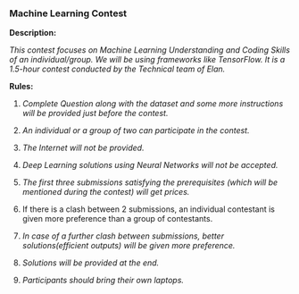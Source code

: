 ### Machine Learning Contest

**Description:**

  *This contest focuses on Machine Learning Understanding and Coding Skills of an individual/group. We will be using frameworks like TensorFlow. It is a 1.5-hour contest conducted by the Technical team of Elan.*

**Rules:**

1. *Complete Question along with the dataset and some more instructions will be provided just before the contest.*

2. *An individual or a group of two can participate in the contest.*

3. *The Internet will not be provided.*

4. *Deep Learning solutions using Neural Networks will not be accepted.*

5. *The first three submissions satisfying the prerequisites (which will be mentioned during the contest) will get prices.*

6. If there is a clash between 2 submissions, an individual contestant is given more preference than a group of contestants.

7. *In case of a further clash between submissions, better solutions(efficient outputs) will be given more preference.*

8. *Solutions will be provided at the end.*

9. *Participants should bring their own laptops.*
